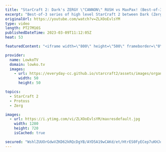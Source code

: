 ```yaml
---
title: "StarCraft 2: Dark's ZERGY \"CANNON\" RUSH vs MaxPax! (Best-of-3)"
excerpt: "Best-of-3 series of high level StarCraft 2 between Dark (Zerg) and MaxPax (Protoss). Both players decide to go for some very fun strategies in this game. Dark opens with a Proxy Hatchery and a Spine Crawler, and in the second game MaxPax strikes back with a cheeky Adept opener off of six Gateways  Support"
originalUrl: https://youtube.com/watch?v=ZLXOoEvlsYM
type: video
length: PT27M16S
publishedDateTime: 2023-03-09T11:12:05Z
heat: 53

featuredContent: "<iframe width=\"800\" height=\"500\" frameborder=\"0\" src=\"https://www.youtube.com/embed/ZLXOoEvlsYM\" allow=\"accelerometer; autoplay; encrypted-media; gyroscope; picture-in-picture\" allowfullscreen></iframe>"

provider:
  name: LowkoTV
  domain: lowko.tv
  images:
    - url: https://everyday-cc.github.io/starcraft2/assets/images/organizations/lowko.tv-50x50.jpg
      width: 50
      height: 50

topics:
  - StarCraft 2
  - Protoss
  - Zerg

images:
  - url: https://i.ytimg.com/vi/ZLXOoEvlsYM/maxresdefault.jpg
    width: 1280
    height: 720
    isCached: true

secured: "WshlZUUOrGdwVZKD62kRQcDgYB/AYD5A19wCAKd/et/HtrES0FyECep7uKHJomhP9rDGZyZP1PDAtWGfd7xkKxzayrmgi59fEBb7tjqwxuF9Tl2eBNRw/OzOO5LNkxwJom5FtgYiPf6/P/fz7kB5zqs8Ldt1dTFs+44Ae74Zr2259rPfdBV3DFxS9zipAuCj0CTDLkXFCAs61RUui4TtR11xIsPGIlPoGXN0zsHE9QDbfCCDP//6p7dsgfjAq/KCmVMbbh8qb6Toal80dXnBUJnxw83GP0YwFelYR8K+KxScNu4gnOWAGyPYHz8r5okHCa8/qgoQAFV7t5ED6nCtDyEV/dgA47LN69ozaytvwIjkHbVDn17okOIlRh6IdEjSNTijhQLPkx7/tChd0U8v+fk2JaNHH5uga6PTVP0Gr9p3nTy9LFIyHL0cy2cQsYoh;NtjIy6B1KzFx37+cF+NR+Q=="
---
```


